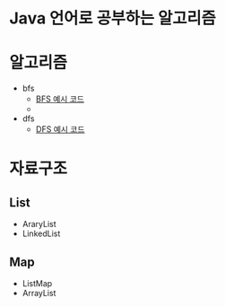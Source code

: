 # Java 언어로 공부하는 알고리즘

# 알고리즘
- bfs
    - [BFS 예시 코드](https://github.com/programofktw/AlgorithmStudy/pull/127)
    - 
- dfs
    - [DFS 예시 코드](https://github.com/programofktw/AlgorithmStudy/pull/134)

# 자료구조
## List
- AraryList
- LinkedList

## Map
- ListMap
- ArrayList
